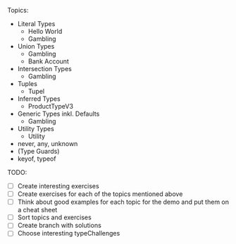 Topics:
- Literal Types
  - Hello World
  - Gambling
- Union Types
  - Gambling
  - Bank Account
- Intersection Types
  - Gambling
- Tuples
  - Tupel
- Inferred Types
  - ProductTypeV3
- Generic Types inkl. Defaults
  - Gambling
- Utility Types
  - Utility
- never, any, unknown
- (Type Guards)
- keyof, typeof

TODO:
- [ ] Create interesting exercises
- [ ] Create exercises for each of the topics mentioned above
- [ ] Think about good examples for each topic for the demo and put them on a cheat sheet  
- [ ] Sort topics and exercises
- [ ] Create branch with solutions
- [ ] Choose interesting typeChallenges